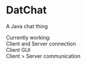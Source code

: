 DatChat
=======

A Java chat thing

Currently working: <br>
Client and Server connection <br>
Client GUI <br>
Client > Server communication <br>
